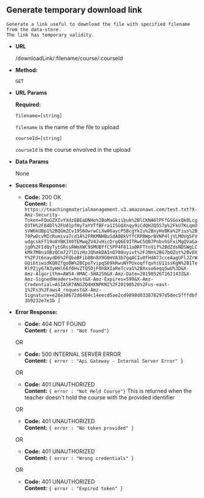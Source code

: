**Generate temporary download link**
----
    Generate a link useful to download the file with specified filename from the data-store.
    The link has temporary validity.
* **URL**

  /downloadLink/:filename/course/:courseId
  
* **Method:**

  `GET`
  
*  **URL Params**

   **Required:**
 
   `filename=[string]`
   
   `filename` is the name of the file to upload
   
   `courseId=[string]`
   
   `courseId` is the course envolved in the upload


* **Data Params**

    None

* **Success Response:**

  * **Code:** 200 OK <br />
    **Content:** `[
    https://teachingmaterialmanagement.s3.amazonaws.com/test.txt?X-Amz-Security-Token=FQoGZXIvYXdzEBEaDNHo%2BoMaGkiibuk%2BlCKNA6lPFfGSGoxQkOLcgO3TH%2F84Dl%2FUd1pfHyTaYVTfBFra1ISGQXnqy9iCdQH2Q5S7p%2FkU7KLqmOsVW6kUBp1%2BQGmZCv19S6OwrwCLXw06aycPSBcgYkIu%2BxyHxBKa%2Fius%2B70PwDcvMIcRumiva7cd1A%2FRKMNHBuSdA0BkVffCRPBWprBVNP4ljVLMOVg5FVudgcskFT19o8YBK3X0TEMwqZV4JvHicDrgQ6E9ITRwC5QB7PnbvhSFxiMgQVaGajg0%2FIdQyTytGRssRWmXWC9SMUBffCSPP4F811a0RFTtnVif%2BdZdsNDSWgLCkMk7M8niOBzQCm727lD1zHzJQhmkDAInO708uyivt%2FJNn%2BG7bOZut%2BvDXY%2FJt6naydD6%2FQbeBFib8Bn8X9G0mVA3b7gqACIu0fHdA7JcceAagUFlJZrWGQi6tiwidKQ0ZfgoBW%2BCpoTvipqS69kRwuNYPUxoqffqvhiU11ssKgN%2B1TeRlPZjy67A3yHHl66f0HvZTQ5DjF0hBXIaReTcva1%2BXxso6eqq5wU%3D&X-Amz-Algorithm=AWS4-HMAC-SHA256&X-Amz-Date=20190526T162143Z&X-Amz-SignedHeaders=host&X-Amz-Expires=599&X-Amz-Credential=ASIASR7ANGZQ4HXNPKNI%2F20190526%2Fus-east-1%2Fs3%2Faws4_request&X-Amz-Signature=e28e38672d6404c14eecd5ae2cd9898d033878297d5dec5fffdbf3b9232e7e3b
    ]`
 
* **Error Response:**

  * **Code:** 404 NOT FOUND <br />
    **Content:** `{ error : "Not found"}`
    
  OR
  
  * **Code:** 500 INTERNAL SERVER ERROR <br />
    **Content:** `{ error : "Api Gateway - Internal Server Error" }`
  
  OR

  * **Code:** 401 UNAUTHORIZED <br />
    **Content:** `{ error : "Not Held Course"}`
    This is returned when the teacher doesn't hold the course with
    the provided identifier
    
  OR

  * **Code:** 401 UNAUTHORIZED <br />
    **Content:** `{ error : "No token provided" }`
    
  OR

  * **Code:** 401 UNAUTHORIZED <br />
    **Content:** `{ error : "Wrong credentials" }`
    
  OR

  * **Code:** 401 UNAUTHORIZED <br />
    **Content:** `{ error : "Expired token" }`
